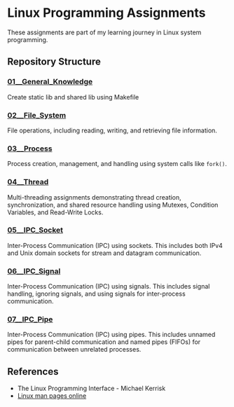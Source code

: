# Linux Programming Assignments

These assignments are part of my learning journey in Linux system programming.

## Repository Structure

### [01__General_Knowledge](01__General_Knowledge/)
Create static lib and shared lib using Makefile

### [02__File_System](02__File_System/)
File operations, including reading, writing, and retrieving file information.

### [03__Process](03__Process/)
Process creation, management, and handling using system calls like `fork()`.

### [04__Thread](04__Thread/)
Multi-threading assignments demonstrating thread creation, synchronization, and shared resource handling using Mutexes, Condition Variables, and Read-Write Locks.

### [05__IPC_Socket](05__IPC_Socket/)
Inter-Process Communication (IPC) using sockets. This includes both IPv4 and Unix domain sockets for stream and datagram communication.

### [06__IPC_Signal](06__IPC_Signal/)
Inter-Process Communication (IPC) using signals. This includes signal handling, ignoring signals, and using signals for inter-process communication.

### [07__IPC_Pipe](07__IPC_Pipe/)
Inter-Process Communication (IPC) using pipes. This includes unnamed pipes for parent-child communication and named pipes (FIFOs) for communication between unrelated processes.

## References
- The Linux Programming Interface - Michael Kerrisk
- [Linux man pages online](https://man7.org/linux/man-pages/)
